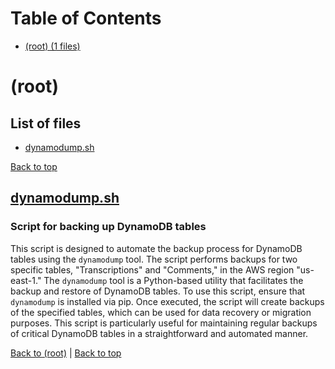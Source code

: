 # Table of Contents

- [(root) (1 files)](#root)
# (root)

## List of files

- [dynamodump.sh](#dynamodumpsh)

[Back to top](#table-of-contents)

## [dynamodump.sh](dynamodump.sh)

### Script for backing up DynamoDB tables

This script is designed to automate the backup process for DynamoDB tables using the `dynamodump` tool. The script performs backups for two specific tables, "Transcriptions" and "Comments," in the AWS region "us-east-1." The `dynamodump` tool is a Python-based utility that facilitates the backup and restore of DynamoDB tables. To use this script, ensure that `dynamodump` is installed via pip. Once executed, the script will create backups of the specified tables, which can be used for data recovery or migration purposes. This script is particularly useful for maintaining regular backups of critical DynamoDB tables in a straightforward and automated manner.

[Back to (root)](#root) | [Back to top](#table-of-contents)


